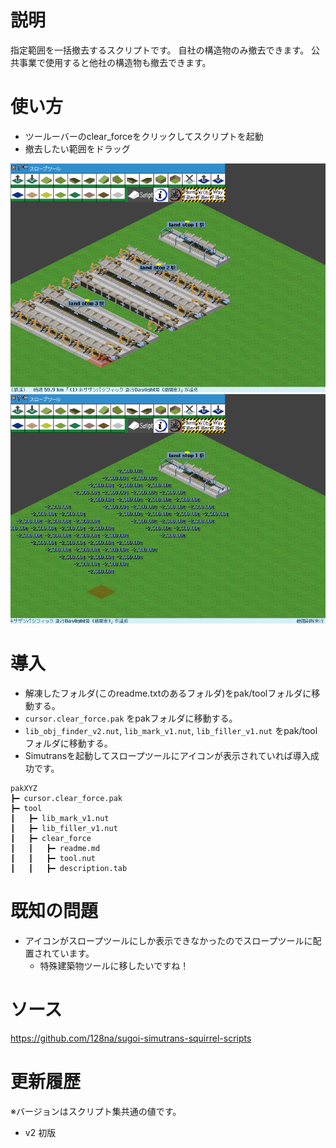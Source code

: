# 説明

指定範囲を一括撤去するスクリプトです。
自社の構造物のみ撤去できます。
公共事業で使用すると他社の構造物も撤去できます。

# 使い方

- ツールーバーのclear_forceをクリックしてスクリプトを起動
- 撤去したい範囲をドラッグ

<img src="doc/1.png">
<img src="doc/2.png">

# 導入

- 解凍したフォルダ(このreadme.txtのあるフォルダ)をpak/toolフォルダに移動する。
- `cursor.clear_force.pak` をpakフォルダに移動する。
- `lib_obj_finder_v2.nut`, `lib_mark_v1.nut`, `lib_filler_v1.nut` をpak/toolフォルダに移動する。
- Simutransを起動してスロープツールにアイコンが表示されていれば導入成功です。

```
pakXYZ
┣━ cursor.clear_force.pak
┣━ tool
┃   ┣━ lib_mark_v1.nut
┃   ┣━ lib_filler_v1.nut
┃   ┣━ clear_force
┃   ┃   ┣━ readme.md
┃   ┃   ┣━ tool.nut
┃   ┃   ┣━ description.tab
```

# 既知の問題

- アイコンがスロープツールにしか表示できなかったのでスロープツールに配置されています。
  - 特殊建築物ツールに移したいですね！

# ソース
https://github.com/128na/sugoi-simutrans-squirrel-scripts

# 更新履歴

※バージョンはスクリプト集共通の値です。

- v2 初版
